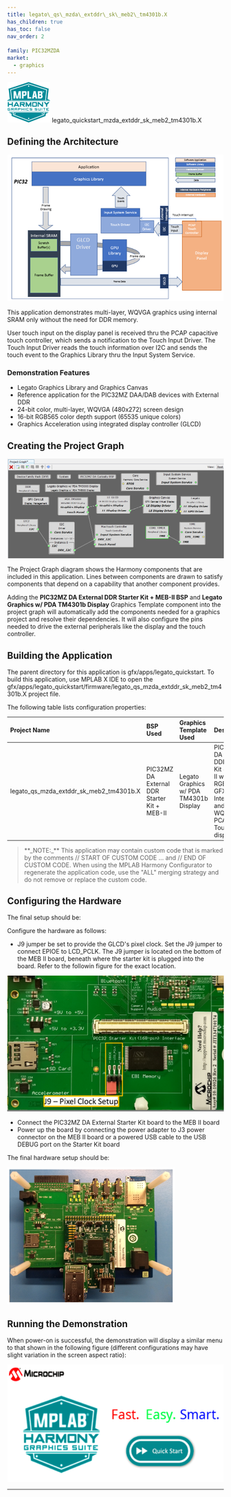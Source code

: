 ```yaml
---
title: legato\_qs\_mzda\_extddr\_sk\_meb2\_tm4301b.X
has_children: true
has_toc: false
nav_order: 2

family: PIC32MZDA
market:
  - graphics
---
```


![](../../../../docs/images/mhgs.png) legato\_quickstart\_mzda\_extddr\_sk\_meb2\_tm4301b.X

Defining the Architecture
-------------------------

![](../../../../docs/html/legato_qs_mzda_cu_tm4301b_arch.png)

This application demonstrates multi-layer, WQVGA graphics using internal SRAM only without the need for DDR memory.

User touch input on the display panel is received thru the PCAP capacitive touch controller, which sends a notification to the Touch Input Driver. The Touch Input Driver reads the touch information over I2C and sends the touch event to the Graphics Library thru the Input System Service.

### Demonstration Features

-   Legato Graphics Library and Graphics Canvas
-   Reference application for the PIC32MZ DAA/DAB devices with External DDR
-   24-bit color, multi-layer, WQVGA (480x272) screen design
-   16-bit RGB565 color depth support (65535 unique colors)
-   Graphics Acceleration using integrated display controller (GLCD)

Creating the Project Graph
--------------------------

![](../../../../docs/html/legato_qs_mzda_cu_tm5000_pg.png)

The Project Graph diagram shows the Harmony components that are included in this application. Lines between components are drawn to satisfy components that depend on a capability that another component provides.

Adding the **PIC32MZ DA External DDR Starter Kit + MEB-II BSP** and **Legato Graphics w/ PDA TM4301b Display** Graphics Template component into the project graph will automatically add the components needed for a graphics project and resolve their dependencies. It will also configure the pins needed to drive the external peripherals like the display and the touch controller.

Building the Application
------------------------

The parent directory for this application is gfx/apps/legato\_quickstart. To build this application, use MPLAB X IDE to open the gfx/apps/legato\_quickstart/firmware/legato\_qs\_mzda\_extddr\_sk\_meb2\_tm4301b.X project file.

The following table lists configuration properties:

|Project Name|BSP Used|Graphics Template Used|Description|
|:-----------|:-------|:---------------------|:----------|
|legato\_qs\_mzda\_extddr\_sk\_meb2\_tm4301b.X|PIC32MZ DA External DDR Starter Kit + MEB-II|Legato Graphics w/ PDA TM4301b Display|PIC32MZ DA External DDR Starter Kit + MEB-II with RGBA8888 GFX Interface and 4.3" WQVGA PCAP Touch display|

> \*\*\_NOTE:\_\*\* This application may contain custom code that is marked by the comments // START OF CUSTOM CODE ... and // END OF CUSTOM CODE. When using the MPLAB Harmony Configurator to regenerate the application code, use the "ALL" merging strategy and do not remove or replace the custom code.

Configuring the Hardware
------------------------

The final setup should be:

Configure the hardware as follows:

- J9 jumper be set to provide the GLCD's pixel clock. Set the J9 jumper to connect EPIOE to LCD_PCLK. The J9 jumper is located on the bottom of the MEB II board, beneath where the starter kit is plugged into the board. Refer to the followin figure for the exact location. 

![](../../../../docs/html/legato_qs_mzda_intddr_sk_meb2_conf1.png)

- Connect the PIC32MZ DA External Starter Kit board to the MEB II board 
- Power up the board by connecting the power adapter to J3 power connector on the MEB II board or a powered USB cable to the USB DEBUG port on the Starter Kit board 

The final hardware setup should be:

![](../../../../docs/html/legato_qs_mzda_intddr_sk_meb2_conf2.png)

Running the Demonstration
-------------------------

When power-on is successful, the demonstration will display a similar menu to that shown in the following figure (different configurations may have slight variation in the screen aspect ratio):

![](../../../../docs/html/legato_quickstart_wqvga_run.png)

* * * * *

